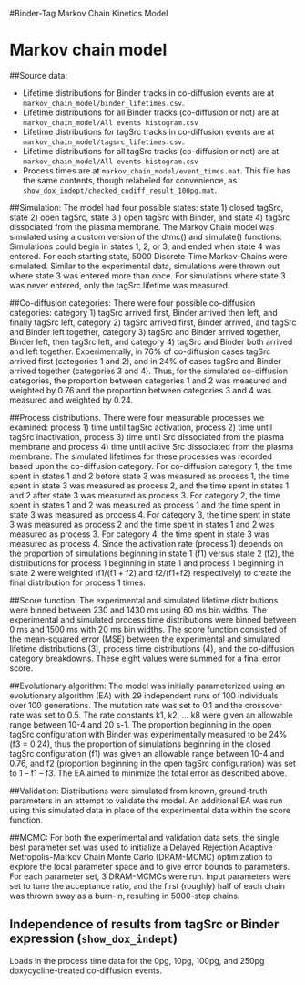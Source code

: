 #Binder-Tag Markov Chain Kinetics Model

# Markov chain model

##Source data:
- Lifetime distributions for Binder tracks in co-diffusion events are at `markov_chain_model/binder_lifetimes.csv`.
- Lifetime distributions for all Binder tracks (co-diffusion or not) are at `markov_chain_model/All events histogram.csv`
- Lifetime distributions for tagSrc tracks in co-diffusion events are at `markov_chain_model/tagsrc_lifetimes.csv`.
- Lifetime distributions for all tagSrc tracks (co-diffusion or not) are at `markov_chain_model/All events histogram.csv`
- Process times are at `markov_chain_model/event_times.mat`. This file has the same contents, though relabeled for convenience, as `show_dox_indept/checked_codiff_result_100pg.mat`.

##Simulation:
	The model had four possible states: state 1) closed tagSrc, state 2) open tagSrc, state 3 ) open tagSrc with Binder, and state 4) tagSrc dissociated from the plasma membrane. The Markov Chain model was simulated using a custom version of the dtmc() and simulate() functions. Simulations could begin in states 1, 2, or 3, and ended when state 4 was entered. For each starting state, 5000 Discrete-Time Markov-Chains were simulated. Similar to the experimental data, simulations were thrown out where state 3 was entered more than once. For simulations where state 3 was never entered, only the tagSrc lifetime was measured.

##Co-diffusion categories:
	There were four possible co-diffusion categories: category 1) tagSrc arrived first, Binder arrived then left, and finally tagSrc left, category 2) tagSrc arrived first, Binder arrived, and tagSrc and Binder left together, category 3) tagSrc and Binder arrived together, Binder left, then tagSrc left, and category 4) tagSrc and Binder both arrived and left together. Experimentally, in 76% of co-diffusion cases tagSrc arrived first (categories 1 and 2), and in 24% of cases tagSrc and Binder arrived together (categories 3 and 4). Thus, for the simulated co-diffusion categories, the proportion between categories 1 and 2 was measured and weighted by 0.76 and the proportion between categories 3 and 4 was measured and weighted by 0.24.

##Process distributions.
	There were four measurable processes we examined: process 1) time until tagSrc activation, process 2) time until tagSrc inactivation, process 3) time until Src dissociated from the plasma membrane and process 4) time until active Src dissociated from the plasma membrane.
	The simulated lifetimes for these processes was recorded based upon the co-diffusion category. For co-diffusion category 1, the time spent in states 1 and 2 before state 3 was measured as process 1, the time spent in state 3 was measured as process 2, and the time spent in states 1 and 2 after state 3 was measured as process 3.
	For category 2, the time spent in states 1 and 2 was measured as process 1 and the time spent in state 3 was measured as process 4.
	For category 3, the time spent in state 3 was measured as process 2 and the time spent in states 1 and 2 was measured as process 3.
	For category 4, the time spent in state 3 was measured as process 4.
	Since the activation rate (process 1) depends on the proportion of simulations beginning in state 1 (f1) versus state 2 (f2), the distributions for process 1 beginning in state 1 and process 1 beginning in state 2 were weighted (f1/(f1 + f2) and f2/(f1+f2) respectively) to create the final distribution for process 1 times.

##Score function:
	The experimental and simulated lifetime distributions were binned between 230 and 1430 ms using 60 ms bin widths. The experimental and simulated process time distributions were binned between 0 ms and 1500 ms with 20 ms bin widths.
	The score function consisted of the mean-squared error (MSE) between the experimental and simulated lifetime distributions (3), process time distributions (4), and the  co-diffusion category breakdowns. These eight values were summed for a final error score.

##Evolutionary algorithm:
	The model was initially parameterized using an evolutionary algorithm (EA) with 29 independent runs of 100 individuals over 100 generations. The mutation rate was set to 0.1 and the crossover rate was set to 0.5. The rate constants k1, k2, … k8 were given an allowable range between 10-4 and 20 s-1. The proportion beginning in the open tagSrc configuration with Binder was experimentally measured to be 24% (f3 = 0.24), thus the proportion of simulations beginning in the closed tagSrc configuration (f1) was given an allowable range between 10-4 and 0.76, and f2 (proportion beginning in the open tagSrc configuration) was set to 1 – f1 – f3. The EA aimed to minimize the total error as described above.

##Validation:
	Distributions were simulated from known, ground-truth parameters in an attempt to validate the model. An additional EA was run using this simulated data in place of the experimental data within the score function. 

##MCMC:
	For both the experimental and validation data sets, the single best parameter set was used to initialize a Delayed Rejection Adaptive Metropolis-Markov Chain Monte Carlo (DRAM-MCMC) optimization to explore the local parameter space and to give error bounds to parameters. For each parameter set, 3 DRAM-MCMCs were run. Input parameters were set to tune the acceptance ratio, and the first (roughly) half of each chain was thrown away as a burn-in, resulting in 5000-step chains. 

## Independence of results from tagSrc or Binder expression (`show_dox_indept`)
Loads in the process time data for the 0pg, 10pg, 100pg, and 250pg doxycycline-treated co-diffusion events.
